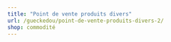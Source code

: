 ```yaml
---
title: "Point de vente produits divers"
url: /gueckedou/point-de-vente-produits-divers-2/
shop: commodité
---
```

